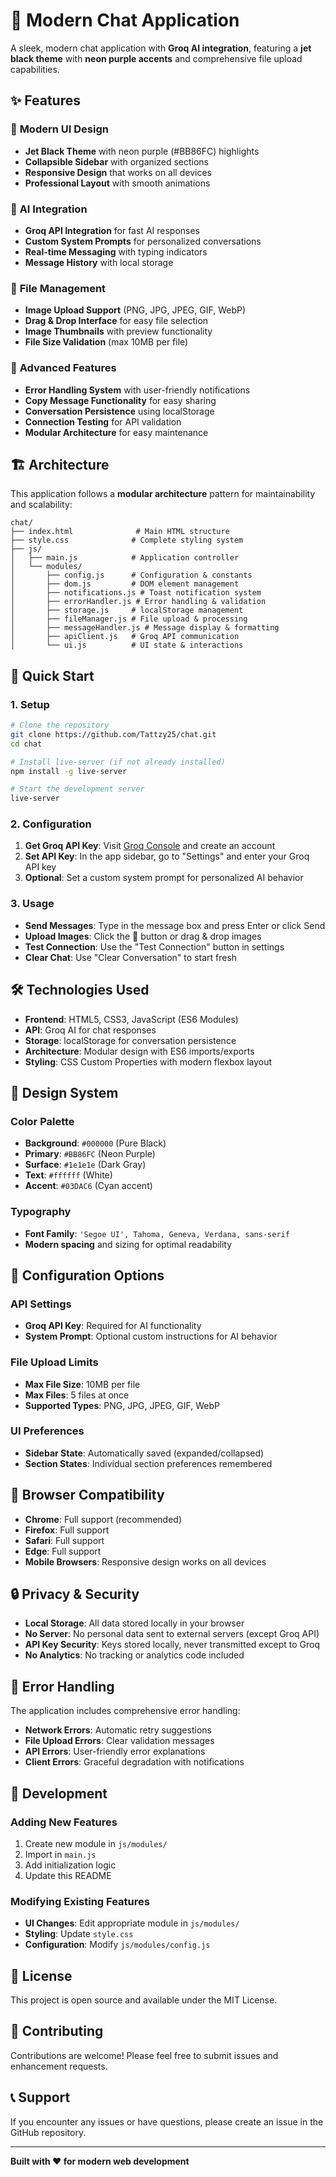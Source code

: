 # 🚀 Modern Chat Application

A sleek, modern chat application with **Groq AI integration**, featuring a **jet black theme** with **neon purple accents** and comprehensive file upload capabilities.

## ✨ Features

### 🎨 **Modern UI Design**
- **Jet Black Theme** with neon purple (#BB86FC) highlights
- **Collapsible Sidebar** with organized sections
- **Responsive Design** that works on all devices
- **Professional Layout** with smooth animations

### 🤖 **AI Integration**
- **Groq API Integration** for fast AI responses
- **Custom System Prompts** for personalized conversations
- **Real-time Messaging** with typing indicators
- **Message History** with local storage

### 📁 **File Management**
- **Image Upload Support** (PNG, JPG, JPEG, GIF, WebP)
- **Drag & Drop Interface** for easy file selection
- **Image Thumbnails** with preview functionality
- **File Size Validation** (max 10MB per file)

### 🔧 **Advanced Features**
- **Error Handling System** with user-friendly notifications
- **Copy Message Functionality** for easy sharing
- **Conversation Persistence** using localStorage
- **Connection Testing** for API validation
- **Modular Architecture** for easy maintenance

## 🏗️ **Architecture**

This application follows a **modular architecture** pattern for maintainability and scalability:

```
chat/
├── index.html              # Main HTML structure
├── style.css              # Complete styling system
├── js/
│   ├── main.js            # Application controller
│   └── modules/
│       ├── config.js      # Configuration & constants
│       ├── dom.js         # DOM element management
│       ├── notifications.js # Toast notification system
│       ├── errorHandler.js # Error handling & validation
│       ├── storage.js     # localStorage management
│       ├── fileManager.js # File upload & processing
│       ├── messageHandler.js # Message display & formatting
│       ├── apiClient.js   # Groq API communication
│       └── ui.js          # UI state & interactions
```

## 🚀 **Quick Start**

### 1. **Setup**
```bash
# Clone the repository
git clone https://github.com/Tattzy25/chat.git
cd chat

# Install live-server (if not already installed)
npm install -g live-server

# Start the development server
live-server
```

### 2. **Configuration**
1. **Get Groq API Key**: Visit [Groq Console](https://console.groq.com/) and create an account
2. **Set API Key**: In the app sidebar, go to "Settings" and enter your Groq API key
3. **Optional**: Set a custom system prompt for personalized AI behavior

### 3. **Usage**
- **Send Messages**: Type in the message box and press Enter or click Send
- **Upload Images**: Click the 📎 button or drag & drop images
- **Test Connection**: Use the "Test Connection" button in settings
- **Clear Chat**: Use "Clear Conversation" to start fresh

## 🛠️ **Technologies Used**

- **Frontend**: HTML5, CSS3, JavaScript (ES6 Modules)
- **API**: Groq AI for chat responses
- **Storage**: localStorage for conversation persistence
- **Architecture**: Modular design with ES6 imports/exports
- **Styling**: CSS Custom Properties with modern flexbox layout

## 🎨 **Design System**

### **Color Palette**
- **Background**: `#000000` (Pure Black)
- **Primary**: `#BB86FC` (Neon Purple)
- **Surface**: `#1e1e1e` (Dark Gray)
- **Text**: `#ffffff` (White)
- **Accent**: `#03DAC6` (Cyan accent)

### **Typography**
- **Font Family**: `'Segoe UI', Tahoma, Geneva, Verdana, sans-serif`
- **Modern spacing** and sizing for optimal readability

## 🔧 **Configuration Options**

### **API Settings**
- **Groq API Key**: Required for AI functionality
- **System Prompt**: Optional custom instructions for AI behavior

### **File Upload Limits**
- **Max File Size**: 10MB per file
- **Max Files**: 5 files at once
- **Supported Types**: PNG, JPG, JPEG, GIF, WebP

### **UI Preferences**
- **Sidebar State**: Automatically saved (expanded/collapsed)
- **Section States**: Individual section preferences remembered

## 📱 **Browser Compatibility**

- **Chrome**: Full support (recommended)
- **Firefox**: Full support
- **Safari**: Full support
- **Edge**: Full support
- **Mobile Browsers**: Responsive design works on all devices

## 🔒 **Privacy & Security**

- **Local Storage**: All data stored locally in your browser
- **No Server**: No personal data sent to external servers (except Groq API)
- **API Key Security**: Keys stored locally, never transmitted except to Groq
- **No Analytics**: No tracking or analytics code included

## 🐛 **Error Handling**

The application includes comprehensive error handling:

- **Network Errors**: Automatic retry suggestions
- **File Upload Errors**: Clear validation messages
- **API Errors**: User-friendly error explanations
- **Client Errors**: Graceful degradation with notifications

## 🔄 **Development**

### **Adding New Features**
1. Create new module in `js/modules/`
2. Import in `main.js`
3. Add initialization logic
4. Update this README

### **Modifying Existing Features**
- **UI Changes**: Edit appropriate module in `js/modules/`
- **Styling**: Update `style.css`
- **Configuration**: Modify `js/modules/config.js`

## 📝 **License**

This project is open source and available under the MIT License.

## 🤝 **Contributing**

Contributions are welcome! Please feel free to submit issues and enhancement requests.

## 📞 **Support**

If you encounter any issues or have questions, please create an issue in the GitHub repository.

---

**Built with ❤️ for modern web development**